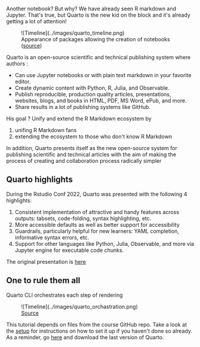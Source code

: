 Another notebook? But why? We have already seen R markdown and Jupyter. That's true, but Quarto is the new kid on the block and it's already getting a lot of attention!

<figure markdown>
  ![Timeline](../images/quarto_timeline.png)
  <figcaption>Appearance of packages allowing the creation of notebooks (<a href="https://camembr.quarto.pub/hello-quarto/#/les-packages">source</a>)</figcaption>
</figure>

Quarto is an open-source scientific and technical publishing system where authors :

- Can use Jupyter notebooks or with plain text markdown in your favorite editor.
- Create dynamic content with Python, R, Julia, and Observable.
- Publish reproducible, production quality articles, presentations, websites, blogs, and books in HTML, PDF, MS Word, ePub, and more.
- Share results in a lot of publishing systems like GitHub.

His goal ? Unify and extend the R Markdown ecosystem by

1. unifing R Markdown fans
2. extending the ecosystem to those who don't know R Markdown

In addition, Quarto presents itself as the new open-source system for publishing scientific and technical articles with the aim of making the process of creating and collaboration process radically simpler

## Quarto highlights

During the Rstudio Conf 2022, Quarto was presented with the following 4 highlights: 

1. Consistent implementation of attractive and handy features across outputs: tabsets, code-folding, syntax highlighting, etc.
2. More accessible defaults as well as better support for accessibility
3. Guardrails, particularly helpful for new learners: YAML completion, informative syntax errors, etc.
4. Support for other languages like Python, Julia, Observable, and more via Jupyter engine for executable code chunks.

The original presentation is [here](https://mine.quarto.pub/hello-quarto/#/hello-quarto-title)

## One to rule them all

Quarto CLI orchestrates each step of rendering

<figure markdown>
  ![Timeline](../images/quarto_orchastration.png)
  <figcaption><a href="https://mine.quarto.pub/hello-quarto/#/quarto-cli-orchestrates-each-step-of-rendering">Source</a></figcaption>
</figure>

This tutorial depends on files from the course GitHub repo. Take a look at the
[setup](../course-information/pre-course-setup.md) for instructions on how to set it up if you haven't
done so already. As a reminder, go [here](https://quarto.org/docs/get-started/) 
and download the last version of Quarto.